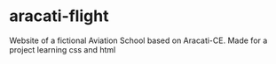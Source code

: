 # aracati-flight
Website of a fictional Aviation School based on Aracati-CE. Made for a project learning css and html
